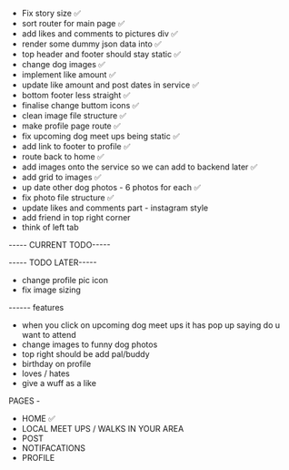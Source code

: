 - Fix story size ✅
- sort router for main page ✅
- add likes and comments to pictures div ✅
- render some dummy json data into ✅
- top header and footer should stay static ✅
- change dog images ✅
- implement like amount ✅
- update like amount and post dates in service ✅
- bottom footer less straight ✅
- finalise change buttom icons ✅
- clean image file structure ✅
- make profile page route ✅
- fix upcoming dog meet ups being static ✅
- add link to footer to profile ✅
- route back to home ✅
- add images onto the service so we can add to backend later ✅
- add grid to images ✅
- up date other dog photos - 6 photos for each ✅
- fix photo file structure ✅
- update likes and comments part - instagram style
- add friend in top right corner
- think of left tab

----- CURRENT TODO-----

----- TODO LATER-----

- change profile pic icon
- fix image sizing

------ features

- when you click on upcoming dog meet ups it has pop up saying do u want to attend
- change images to funny dog photos
- top right should be add pal/buddy
- birthday on profile
- loves / hates
- give a wuff as a like

PAGES -

- HOME ✅
- LOCAL MEET UPS / WALKS IN YOUR AREA
- POST
- NOTIFACATIONS
- PROFILE

